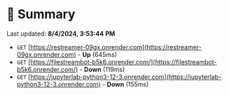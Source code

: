 # 📖 Summary
Last updated: **8/4/2024, 3:53:44 PM**

- `GET` [https://restreamer-09gx.onrender.com](https://restreamer-09gx.onrender.com) - **Up** (645ms)
- `GET` [https://filestreambot-b5k6.onrender.com/](https://filestreambot-b5k6.onrender.com/) - **Down** (119ms)
- `GET` [https://jupyterlab-python3-12-3.onrender.com](https://jupyterlab-python3-12-3.onrender.com) - **Down** (155ms)
